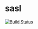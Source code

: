 sasl
====

[![Build Status](https://travis-ci.org/azhavnerchik/sasl.png?branch=master)](https://travis-ci.org/azhavnerchik/sasl)
